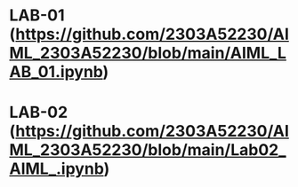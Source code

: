 # LAB-01 (https://github.com/2303A52230/AIML_2303A52230/blob/main/AIML_LAB_01.ipynb)
# LAB-02 (https://github.com/2303A52230/AIML_2303A52230/blob/main/Lab02_AIML_.ipynb)

